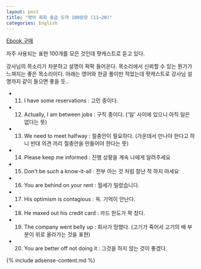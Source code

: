 ```yaml
---
layout: post
title: "영어 회화 중급 도약 100문장 (11~20)"
categories: English
---
```


[Ebook 구매](http://books.google.co.kr/books/about/%EC%98%81%EC%96%B4%ED%9A%8C%ED%99%94_%EC%A4%91%EA%B8%89%EB%8F%84%EC%95%BD_100_%EB%AC%B8%EC%9E%A5.html?id=OukwTPber6YC&redir_esc=y)

자주 사용되는 표현 100개를 모은 것인데 팟캐스트로 듣고 있다.

강사님의 목소리가 차분하고 설명이 팍팍 들어온다. 목소리에서 신뢰할 수 있는 뭔가가 느껴지는 좋은 목소리이다. 아래는 영어와 한글 풀이만 적었는데 팟캐스트로 강사님 설명까지 같이 들으면 좋을 듯..

- 11. I have some reservations : 고민 중이다.
- 12. Actually, I am between jobs : 구직 중이다. ('일' 사이에 있으니 아직 일은 없다는 뜻)
- 13. We need to meet halfway : 절충안이 필요하다. (가운데서 만나야 한다고 하니 반대 의견 끼리 절충안을 만들어야 한다는 뜻)
- 14. Please keep me informed : 진행 상황을 계속 나에게 알려주세요
- 15. Don't be such a know-it-all : 전부 아는 것 처럼 잘난 척 하지 마세요
- 16. You are behind on your rent : 월세가 밀렸습니다.
- 17. His optimism is contagious : 윽. 기억이 안난다.
- 18. He maxed out his credit card : 카드 한도가 꽉 찼다.
- 19. The company went belly up : 회사가 망했다. (고기가 죽어서 고기의 배 부분이 위로 올라가는 것을 표현)
- 20. You are better off not doing it : 그것을 하지 않는 것이 좋겠다. 

{% include adsense-content.md %}
